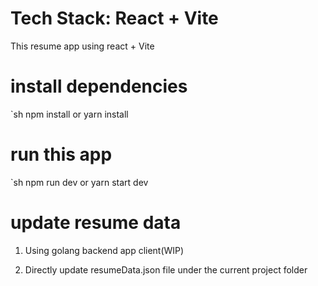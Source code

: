 # Tech Stack: React + Vite
This resume app using react + Vite

# install dependencies
`sh
npm install or yarn install

# run this app
`sh
npm run dev or yarn start dev

# update resume data
1. Using golang backend app client(WIP)

2. Directly update resumeData.json file under the current project folder